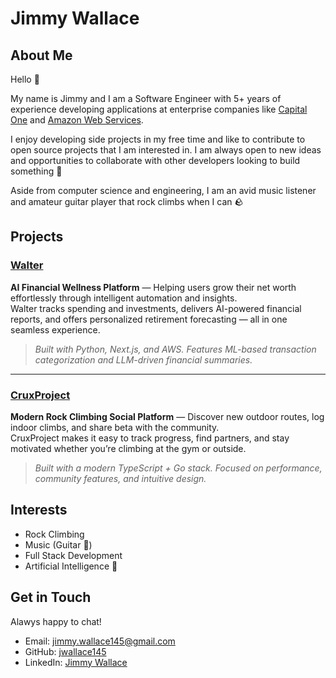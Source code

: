 # Jimmy Wallace

## About Me

Hello 👋

My name is Jimmy and I am a Software Engineer with 5+ years of experience developing applications at enterprise companies like [Capital One](https://www.capitalone.com/) and [Amazon Web Services](https://aws.amazon.com/).

I enjoy developing side projects in my free time and like to contribute to open source projects that I am interested in. I am always open to new ideas and opportunities to collaborate with other developers looking to build something 🔨

Aside from computer science and engineering, I am an avid music listener and amateur guitar player that rock climbs when I can 🪨

## Projects

### [**Walter**](https://walterai.dev)
**AI Financial Wellness Platform** — Helping users grow their net worth effortlessly through intelligent automation and insights.  
Walter tracks spending and investments, delivers AI-powered financial reports, and offers personalized retirement forecasting — all in one seamless experience.

> *Built with Python, Next.js, and AWS. Features ML-based transaction categorization and LLM-driven financial summaries.*

---

### [**CruxProject**](https://github.com/jwallace145/crux-backend)
**Modern Rock Climbing Social Platform** — Discover new outdoor routes, log indoor climbs, and share beta with the community.  
CruxProject makes it easy to track progress, find partners, and stay motivated whether you’re climbing at the gym or outside.

> *Built with a modern TypeScript + Go stack. Focused on performance, community features, and intuitive design.*


## Interests

- Rock Climbing
- Music (Guitar 🎸)
- Full Stack Development
- Artificial Intelligence 🤖

## Get in Touch

Alawys happy to chat!

- Email: [jimmy.wallace145@gmail.com](mailto:jimmy.wallace145@gmail.com)
- GitHub: [jwallace145](https://github.com/jwallace145)
- LinkedIn: [Jimmy Wallace](https://www.linkedin.com/in/jimmy-wallace-436143149/)
